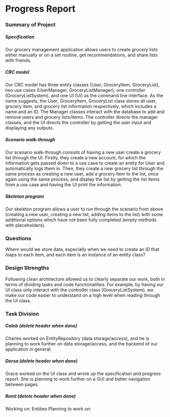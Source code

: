 # Progress Report

### Summary of Project

##### Specification

Our grocery management application allows users to create grocery lists either manually or on a set routine, get recommendations, and share lists with friends.

##### CRC model

Our CRC model has three entity classes (User, GroceryItem, GroceryList), two use cases (UserManager, GroceryListManager), one controller (GroceryListSystem), and one UI (UI) as the command line interface. As the name suggests, the User, GroceryItem, GroceryList class stores all user, grocery item, and grocery list information respectively, which includes a name and an ID. The Manager classes interact with the database to add and remove users and grocery lists/items. The controller directs the manager classes, and the UI directs the controller by getting the user input and displaying any outputs.

##### Scenario walk-through

Our scenario walk-through consists of having a new user create a grocery list through the UI. Firstly, they create a new account, for which the information gets passed down to a use case to create an entity for User and automatically logs them in. Then, they create a new grocery list through the same process as creating a new user, add a grocery item to the list, once again using the same process, and display the list by getting the list items from a use case and having the UI print the information.

##### Skeleton program

Our skeleton program allows a user to run through the scenario from above (creating a new user, creating a new list, adding items to the list) with some additional options which have not been fully completed (empty methods with placeholders).

### Questions

Where would we store data, especially when we need to create an ID that maps to each item, and each item is an instance of an entity class?

### Design Strengths

Following clean architecture allowed us to clearly separate our work, both in terms of dividing tasks and code functionalities. For example, by having our UI class only interact with the controller class (GroceryListSystem), we make our code easier to understand on a high level when reading through the UI class.

### Task Division

##### Caleb (delete header when done)

Charles worked on EntityRepository (data storage/access), and he is planning to work further on data storage/access, and the backend of our application in general.

##### Dorsa (delete header when done)

Grace worked on the UI class and wrote up the specification and progress report. She is planning to work further on a GUI and better navigation between pages.

##### Ronit (delete header when done)

Working on: Entities
Planning to work on: